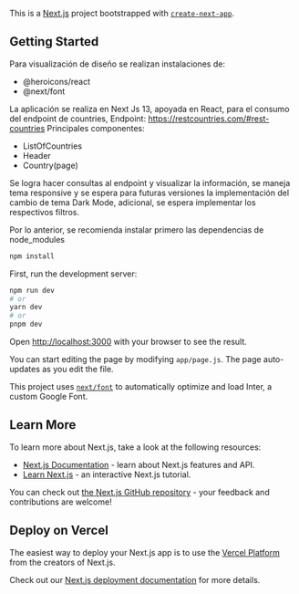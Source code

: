 This is a [Next.js](https://nextjs.org/) project bootstrapped with [`create-next-app`](https://github.com/vercel/next.js/tree/canary/packages/create-next-app).

## Getting Started

Para visualización de diseño se realizan instalaciones de: 
  - @heroicons/react
  - @next/font

La aplicación se realiza en Next Js 13, apoyada en React, para el consumo del endpoint de countries,
Endpoint: https://restcountries.com/#rest-countries
Principales componentes: 
  - ListOfCountries
  - Header
  - Country(page)

Se logra hacer consultas al endpoint y visualizar la información, se maneja tema responsive y se espera para futuras versiones la implementación del cambio de tema Dark Mode,
adicional, se espera implementar los respectivos filtros.

Por lo anterior, se recomienda instalar primero las dependencias de node_modules

```bash
npm install 
```
First, run the development server:

```bash
npm run dev
# or
yarn dev
# or
pnpm dev
```

Open [http://localhost:3000](http://localhost:3000) with your browser to see the result.

You can start editing the page by modifying `app/page.js`. The page auto-updates as you edit the file.

This project uses [`next/font`](https://nextjs.org/docs/basic-features/font-optimization) to automatically optimize and load Inter, a custom Google Font.

## Learn More

To learn more about Next.js, take a look at the following resources:

- [Next.js Documentation](https://nextjs.org/docs) - learn about Next.js features and API.
- [Learn Next.js](https://nextjs.org/learn) - an interactive Next.js tutorial.

You can check out [the Next.js GitHub repository](https://github.com/vercel/next.js/) - your feedback and contributions are welcome!

## Deploy on Vercel

The easiest way to deploy your Next.js app is to use the [Vercel Platform](https://vercel.com/new?utm_medium=default-template&filter=next.js&utm_source=create-next-app&utm_campaign=create-next-app-readme) from the creators of Next.js.

Check out our [Next.js deployment documentation](https://nextjs.org/docs/deployment) for more details.
